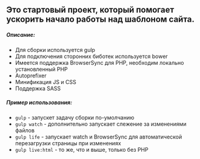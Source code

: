 Это стартовый проект, который помогает ускорить начало работы над шаблоном сайта.
---
##### Описание:
* Для сборки используется gulp
* Для подключения сторонних биботек используется bower
* Имеется поддержка BrowserSync для PHP, необходим локально установленный PHP
* Autoprefixer
* Минификация JS и CSS
* Поддержка SASS

##### Пример использования:
* `gulp` - запускет задачу сборки по-умолчанию
* `gulp watch` - дополнительно запускает слежение за изменениями файлов
* `gulp life` - запускает watch и BrowserSync для автоматической перезагрузки страницы при изменениях
* `gulp live:html` - то же, что и выше, только без PHP
